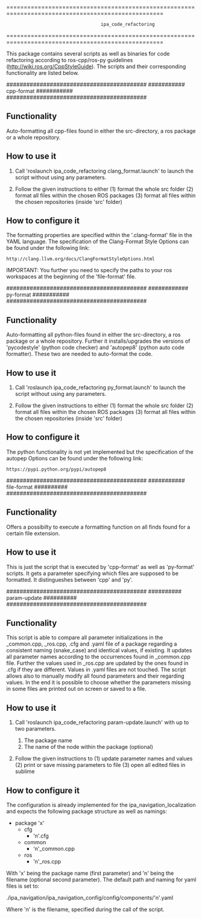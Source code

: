 ===================================================================================================

                                       ipa_code_refactoring

===================================================================================================

This package contains several scripts as well as binaries for code refactoring according to 
ros-cpp/ros-py guidelines 
(http://wiki.ros.org/CppStyleGuide). The scripts and their corresponding functionality are listed
below.





##########################################
###########     cpp-format     ###########
##########################################

Functionality
-------------------------------
Auto-formatting all cpp-files found in either the src-directory, a ros package or a whole 
repository.



How to use it
-------------------------------
1)  Call 'roslaunch ipa_code_refactoring clang_format.launch' to launch the script without using
    any parameters.

2)  Follow the given instructions to either 
      (1) format the whole src folder
      (2) format all files within the chosen ROS packages
      (3) format all files within the chosen repositories (inside 'src' folder)




How to configure it
-------------------------------
The formatting properties are specified within the '.clang-format' file in the YAML language.
The specification of the Clang-Format Style Options can be found under the following link:
  
    http://clang.llvm.org/docs/ClangFormatStyleOptions.html

IMPORTANT:
You further you need to specify the paths to your ros workspaces at the beginning of the 
'file-format' file.




##########################################
############     py-format     ###########
##########################################

Functionality
-------------------------------
Auto-formatting all python-files found in either the src-directory, a ros package or a whole 
repository. Further it installs/upgrades the versions of 'pycodestyle' (python code checker) and
'autopep8' (python auto code formatter). These two are needed to auto-format the code.



How to use it
-------------------------------
1)  Call 'roslaunch ipa_code_refactoring py_format.launch' to launch the script without using
    any parameters.

2)  Follow the given instructions to either 
      (1) format the whole src folder
      (2) format all files within the chosen ROS packages
      (3) format all files within the chosen repositories (inside 'src' folder)



How to configure it
-------------------------------
The python functionality is not yet implemented but the specification of the autopep Options can 
be found under the following link:
  
    https://pypi.python.org/pypi/autopep8





##########################################
###########     file-format     ##########
##########################################

Functionality
-------------------------------
Offers a possibilty to execute a formatting function on all finds found for a certain file 
extension.



How to use it
-------------------------------
This is just the script that is executed by 'cpp-format' as well as 'py-format' scripts.
It gets a parameter specifying which files are supposed to be formatted. It distingueshes 
between 'cpp' and 'py'.





##########################################
##########     param-update     ##########
##########################################

Functionality
-------------------------------
This script is able to compare all parameter initializations in the _common.cpp, _ros.cpp, .cfg 
and .yaml file of a package regarding a consistent naming (snake_case) and identical values, if 
existing. It updates all parameter names according to the occurrences found in _common.cpp file.
Further the values used in _ros.cpp are updated by the ones found in .cfg if they are different.
Values in .yaml files are not touched. 
The script allows also to manually modify all found parameters and their regarding values. 
In the end it is possible to choose whether the parameters missing in some files are printed out
on screen or saved to a file. 



How to use it
-------------------------------
1)  Call 'roslaunch ipa_code_refactoring param-update.launch' with up to two parameters.
      1. The package name
      2. The name of the node within the package (optional)

2)  Follow the given instructions to
      (1) update parameter names and values
      (2) print or save missing parameters to file
      (3) open all edited files in sublime



How to configure it
-------------------------------
The configuration is already implemented for the ipa_navigation_localization and expects the 
following package structure as well as namings:

- package 'x'
  - cfg
    - 'n'.cfg
  - common
    - 'n'_common.cpp
  - ros
    - 'n'_ros.cpp

With 'x' being the package name (first parameter) and 'n' being the filename (optional second 
parameter).
The default path and naming for yaml files is set to:
  
  ./ipa_navigation/ipa_navigation_config/config/components/'n'.yaml

Where 'n' is the filename, specified during the call of the script.



